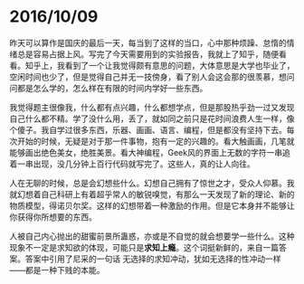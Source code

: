 # 2016/10/09

昨天可以算作是国庆的最后一天，每当到了这样的当口，心中那种烦躁、怠惰的情绪总是容易占据上风。写完了今天需要用到的实验报告，我就上了知乎，随便看看。知乎上，我看到了一个让我觉得颇有意思的问题，大体意思是大学也毕业了，空闲时间也少了，但是觉得自己并无一技傍身，看了别人会这会那的很羡慕，想问问都是怎么学的，怎么样在有限的时间内学好一些东西。

我觉得题主很像我，什么都有点兴趣，什么都想学点，但是那股热乎劲一过又发现自己什么都不精。学了没什么用，丢了，就如同之前只是花时间浪费人生一样，像个傻子。我自学过很多东西，乐器、画画、语言、编程，但是都没有坚持下去。每次开始的时候，无疑是对于那一件事物，抱有一定的兴趣的。看大触画画，几笔就能够画出绝色美女，绝胜美景。看大神编程，Geek风的界面上无数的字符一串追着一串出现，没几分钟上百行代码就写完了。这些人，真的让人向往。

人在无聊的时候，总是会幻想些什么。幻想自己拥有了惊世之才，受众人仰慕。我就幻想着自己科研上有着超乎常人的敏锐嗅觉，有那么一天发现了新的理论、新的物质模型，得诺贝尔奖。这样的幻想带着一种激励的作用。但是它本身并不能够让你获得你所想要的东西。

人被自己内心抛出的甜蜜前景所蛊惑，亦或是不自觉的就会想要学一些什么。这种现象不一定是求知欲的体现，可能只是**求知上瘾**。这个词挺新鲜的，来自一篇答案。答案中引用了尼采的一句话
无选择的求知冲动，犹如无选择的性冲动一样——都是一种下贱的本能。



